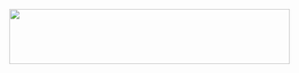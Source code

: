 <!--
<div>
<a href="https://dlwnsdud205.tistory.com"><img alt="__Blog" src="https://img.shields.io/badge/-__Blog-orange?style=flat-square&logo=Tistory"></a><br>
<a href="https://medium.com/@develxb"><img src="https://img.shields.io/badge/Medium-12100E?style=flat-square&logo=medium&logoColor=white"/></a><br>
<img src="https://hits.seeyoufarm.com/api/count/incr/badge.svg?url=https%3A%2F%2Fgithub.com%2Fdevxb&count_bg=%233D61C8&title_bg=%232D2D2D&icon=&icon_color=%23E7E7E7&title=hits&edge_flat=true"/>
</div>
-->
<!--
<a href="https://dlwnsdud205.tistory.com">
  <img alt="__Blog" src="https://github.com/devxb/devxb/assets/62425964/87724a9d-1b4f-4a22-8adb-2ac6e51c7921" width = "200" align="left">
</a>
-->



<div align="center">
<!--<a href="https://github.com/devxb/gitanimals">
    <img src="https://render.gitanimals.org/lines/devxb?pet-id=23" width="100%" height="100"/><img src="https://render.gitanimals.org/lines/devxb?pet-id=22" width="30%" height="100"/><img src="https://render.gitanimals.org/lines/devxb?pet-id=1" width="30%" height="100"/>-->

<a href="https://www.gitanimals.org/en_US?utm_medium=image&utm_source=devxb&utm_content=line">
  <img src="https://render.gitanimals.org/lines/devxb?pet-id=23" width="100%" height="100"/>
</a>
  
</div>

<!--
| Organization | Date | Contents |
| :----------: | :--: | :------: |
| __*Depromeet 14th*__ | 2023.11.04 ~ 2023.03. | teum-teum server |
| __*우아한테크캠프*__ | 2023.07.02 ~ 2023.08.31 | Woowa techcamp 6th - server |
| __*Depromeet 13th*__ | 2023.04.08 ~ 2023.07.22 | Nalab - server engineer |
-->
